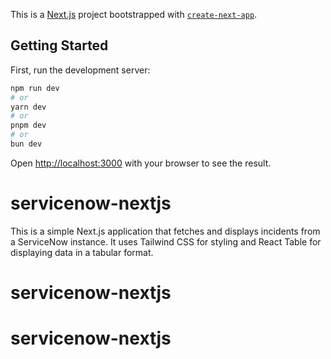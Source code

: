 This is a [Next.js](https://nextjs.org) project bootstrapped with [`create-next-app`](https://nextjs.org/docs/app/api-reference/cli/create-next-app).

## Getting Started

First, run the development server:

```bash
npm run dev
# or
yarn dev
# or
pnpm dev
# or
bun dev
```

Open [http://localhost:3000](http://localhost:3000) with your browser to see the result.

# servicenow-nextjs

This is a simple Next.js application that fetches and displays incidents from a ServiceNow instance. It uses Tailwind CSS for styling and React Table for displaying data in a tabular format.
# servicenow-nextjs
# servicenow-nextjs
